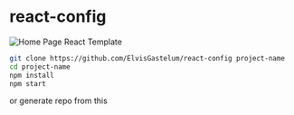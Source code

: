 # react-config
![Home Page React Template](https://user-images.githubusercontent.com/43228550/90504941-ab681580-e106-11ea-8035-22b53e5af46f.png)

```bash
git clone https://github.com/ElvisGastelum/react-config project-name
cd project-name
npm install
npm start
```

or generate repo from this
